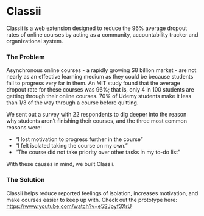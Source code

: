 # Classii
Classii is a web extension designed to reduce the 96% average dropout rates of online courses by acting as a community, accountability tracker and organizational system.

### The Problem
Asynchronous online courses - a rapidly growing $8 billion market - are not nearly as an effective learning medium as they could be because students fail to progress very far in them. An MIT study found that the average dropout rate for these courses was 96%; that is, only 4 in 100 students are getting through their online courses. 70% of Udemy students make it less than 1/3 of the way through a course before quitting.

We sent out a survey with 22 respondents to dig deeper into the reason why students aren’t finishing their courses, and the three most common reasons were:
- “I lost motivation to progress further in the course”
- “I felt isolated taking the course on my own.”
- “The course did not take priority over other tasks in my to-do list”

With these causes in mind, we built Classii.

### The Solution
Classii helps reduce reported feelings of isolation, increases motivation, and make courses easier to keep up with.
Check out the prototype here:
https://www.youtube.com/watch?v=e5SJpyf3XrU
